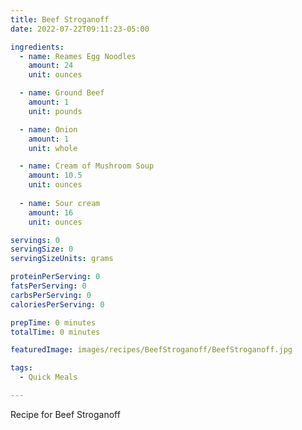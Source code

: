 ```yaml
---
title: Beef Stroganoff
date: 2022-07-22T09:11:23-05:00

ingredients:
  - name: Reames Egg Noodles
    amount: 24
    unit: ounces

  - name: Ground Beef
    amount: 1
    unit: pounds

  - name: Onion
    amount: 1
    unit: whole

  - name: Cream of Mushroom Soup
    amount: 10.5
    unit: ounces
  
  - name: Sour cream
    amount: 16
    unit: ounces

servings: 0
servingSize: 0
servingSizeUnits: grams

proteinPerServing: 0
fatsPerServing: 0
carbsPerServing: 0
caloriesPerServing: 0

prepTime: 0 minutes
totalTime: 0 minutes

featuredImage: images/recipes/BeefStroganoff/BeefStroganoff.jpg

tags:
  - Quick Meals

---
```


Recipe for Beef Stroganoff